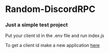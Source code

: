 # Random-DiscordRPC
### Just a simple test project
Put your client id in the .env file and run index.js

To get a client id make a new application [here](https://discord.com/developers/applications)
